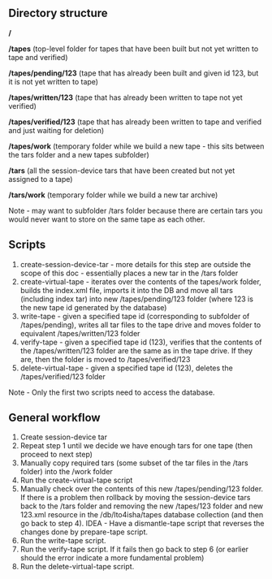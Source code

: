 ## Directory structure ##

**<lto4isha data home>/**

**<lto4isha data home>/tapes**   (top-level folder for tapes that have been built but not yet written to tape and verified)

**<lto4isha data home>/tapes/pending/123**   (tape that has already been built and given id 123, but it is not yet written to tape)

**<lto4isha data home>/tapes/written/123**   (tape that has already been written to tape not yet verified)

**<lto4isha data home>/tapes/verified/123**   (tape that has already been written to tape and verified and just waiting for deletion)

**<lto4isha data home>/tapes/work**  (temporary folder while we build a new tape - this sits between the tars folder and a new tapes subfolder)

**<lto4isha data home>/tars**  (all the session-device tars that have been created but not yet assigned to a tape)

**<lto4isha data home>/tars/work**  (temporary folder while we build a new tar archive)

Note - may want to subfolder /tars folder because there are certain tars you would never want to store on the same tape as each other.

## Scripts ##

  1. create-session-device-tar - more details for this step are outside the scope of this doc - essentially places a new tar in the /tars folder
  1. create-virtual-tape - iterates over the contents of the tapes/work folder, builds the index.xml file, imports it into the DB and move all tars (including index tar) into new /tapes/pending/123 folder (where 123 is the new tape id generated by the database)
  1. write-tape - given a specified tape id (corresponding to subfolder of /tapes/pending), writes all tar files to the tape drive and moves folder to equivalent /tapes/written/123 folder
  1. verify-tape - given a specified tape id (123), verifies that the contents of the /tapes/written/123 folder are the same as in the tape drive. If they are, then the folder is moved to /tapes/verified/123
  1. delete-virtual-tape - given a specified tape id (123), deletes the /tapes/verified/123 folder

Note - Only the first two scripts need to access the database.

## General workflow ##

  1. Create session-device tar
  1. Repeat step 1 until we decide we have enough tars for one tape (then proceed to next step)
  1. Manually copy required tars (some subset of the tar files in the /tars folder) into the /work folder
  1. Run the create-virtual-tape script
  1. Manually check over the contents of this new /tapes/pending/123 folder. If there is a problem then rollback by moving the session-device tars back to the /tars folder and removing the new /tapes/123 folder and new 123.xml resource in the /db/lto4isha/tapes database collection (and then go back to step 4).  IDEA - Have a dismantle-tape script that reverses the changes done by prepare-tape script.
  1. Run the write-tape script.
  1. Run the verify-tape script. If it fails then go back to step 6 (or earlier should the error indicate a more fundamental problem)
  1. Run the delete-virtual-tape script.